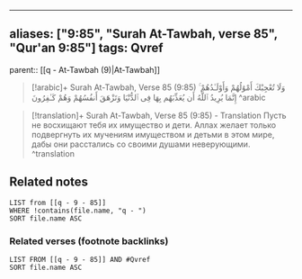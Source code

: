 
---
aliases: ["9:85", "Surah At-Tawbah, verse 85", "Qur'an 9:85"]
tags: Qvref
---

parent:: [[q - At-Tawbah (9)|At-Tawbah]]

> [!arabic]+ Surah At-Tawbah, Verse 85 (9:85)
> <span class="quran-arabic">وَلَا تُعْجِبْكَ أَمْوَٰلُهُمْ وَأَوْلَـٰدُهُمْ ۚ إِنَّمَا يُرِيدُ ٱللَّهُ أَن يُعَذِّبَهُم بِهَا فِى ٱلدُّنْيَا وَتَزْهَقَ أَنفُسُهُمْ وَهُمْ كَـٰفِرُونَ</span>
^arabic

> [!translation]+ Surah At-Tawbah, Verse 85 (9:85) - Translation
> Пусть не восхищают тебя их имущество и дети. Аллах желает только подвергнуть их мучениям имуществом и детьми в этом мире, дабы они расстались со своими душами неверующими.
^translation



## Related notes
```dataview
LIST from [[q - 9 - 85]]
WHERE !contains(file.name, "q - ")
SORT file.name ASC
```

### Related verses (footnote backlinks)
```dataview
LIST FROM [[q - 9 - 85]] AND #Qvref
SORT file.name ASC
```


